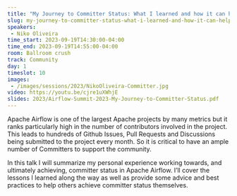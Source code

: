 ```yaml
---
title: "My Journey to Committer Status: What I learned and how it can help you"
slug: my-journey-to-committer-status-what-i-learned-and-how-it-can-help-you
speakers:
 - Niko Oliveira
time_start: 2023-09-19T14:30:00-04:00
time_end: 2023-09-19T14:55:00-04:00
room: Ballroom crush
track: Community
day: 1
timeslot: 10
images:
 - /images/sessions/2023/NikoOliveira-Committer.jpg
video: https://youtu.be/cjre1uXWhjE
slides: 2023/Airflow-Summit-2023-My-Journey-to-Committer-Status.pdf
---
```


Apache Airflow is one of the largest Apache projects by many metrics but it ranks particularly high in the number of contributors involved in the project. This leads to hundreds of Github Issues, Pull Requests and Discussions being submitted to the project every month. So it is critical to have an ample number of Committers to support the community. 
 
 
 
 In this talk I will summarize my personal experience working towards, and ultimately achieving, committer status in Apache Airflow. I’ll cover the lessons I learned along the way as well as provide some advice and best practices to help others achieve committer status themselves.